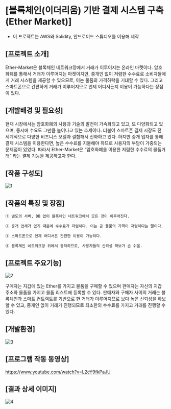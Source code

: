 # [블록체인(이더리움) 기반 결제 시스템 구축 (Ether Market)]

* 이 프로젝트는 AWS와 Solidity, 안드로이드 스튜디오를 이용해 제작

## [프로젝트 소개]

Ether-Market은 블록체인 네트워크망에서 거래가 이루어지는 온라인 마켓이다. 암호화폐를 통해서 거래가 이루어지는 마켓이지만, 중개인 없이 저렴한 수수료로 소비자들에게 거래 시스템을 제공할 수 있으므로, 이는 물품의 가격하락을 기대할 수 있다. 그리고 스마트폰으로 간편하게 거래가 이루어지므로 언제 어디서든지 이용이 가능하다는 장점이 있다.

## [개발배경 및 필요성]

현재 시장에서는 암호화폐의 사용과 기술의 발전이 가속화되고 있고, 또 다양화되고 있으며, 동시에 수요도 그만큼 늘어나고 있는 추세이다. 더불어 스마트폰 결제 시장도 전 세계적으로 다양한 비즈니스 모델과 결합해서 진화하고 있다. 하지만 중개 업자를 통해 결제 시스템을 이용한다면, 높은 수수료를 지불해야 하므로 사용자의 부담이 가중되는 문제점이 있었다. 따라서 Ether-Market은 “암호화폐를 이용한 저렴한 수수료의 물품거래” 라는 결제 기능을 제공하고자 한다.

## [작품 구성도]

![1](https://user-images.githubusercontent.com/48741014/76334764-e3d51d80-6336-11ea-863d-48c53200bd90.PNG)


## [작품의 특징 및 장점]

    ① 별도의 서버, DB 없이 블록체인 네트워크에서 모든 것이 이루어진다.

    ② 중개 업체가 없기 때문에 수수료가 저렴하다. 이는 곧 물품의 가격이 저렴하다는 말이다.

    ③ 스마트폰으로 언제 어디서든 간편한 이용이 가능하다. 

    ④ 블록체인 네트워크망 위에서 동작하므로, 사용자들의 신뢰성 확보가 손 쉬움.
    
## [프로젝트 주요기능]

![2](https://user-images.githubusercontent.com/48741014/76334889-1252f880-6337-11ea-9b18-1d129c8f886e.PNG)

구매자는 지갑에 있는 Ether를 가지고 물품을 구매할 수 있으며 판매자는 자신의 지갑 주소와 물품을 가지고 물품 리스트에 등록할 수 있다. 판매자와 구매자 사이의 거래는 블록체인과 스마트 컨트랙트를 기반으로 한 거래가 이루어지므로 보다 높은 신뢰성을 확보할 수 있고, 중개인 없이 거래가 진행되므로 최소한의 수수료를 가지고 거래를 진행할 수 있다.

## [개발환경]

![3](https://user-images.githubusercontent.com/48741014/76334949-27c82280-6337-11ea-8839-771c2d1977cc.PNG)

## [프로그램 작동 동영상]

https://www.youtube.com/watch?v=L2cY9fkPaJU

## [결과 상세 이미지]

![4](https://user-images.githubusercontent.com/48741014/76335053-4f1eef80-6337-11ea-86b6-957866f30e83.PNG)


